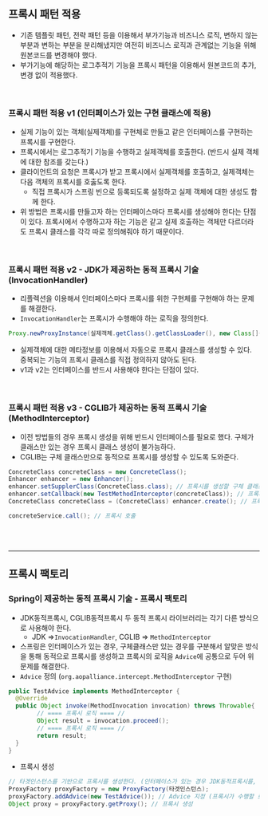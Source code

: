 ## 프록시 패턴 적용
- 기존 템플릿 패턴, 전략 패턴 등을 이용해서 부가기능과 비즈니스 로직, 변하지 않는 부분과 변하는 부분을 분리해냈지만 여전히 비즈니스 로직과 관계없는 기능을 위해 원본코드를 변경해야 했다.
- 부가기능에 해당하는 로그추적기 기능을 프록시 패턴을 이용해서 원본코드의 추가,변경 없이 적용했다.

<br>

### 프록시 패턴 적용 v1 (인터페이스가 있는 구현 클래스에 적용)
- 실제 기능이 있는 객체(실제객체)를 구현체로 만들고 같은 인터페이스를 구현하는 프록시를 구현한다.
- 프록시에서는 로그추적기 기능을 수행하고 실제객체를 호출한다. (반드시 실제 객체에 대한 참조를 갖는다.)
- 클라이언트의 요청은 프록시가 받고 프록시에서 실제객체를 호출하고, 실제객체는 다음 객체의 프록시를 호춣도록 한다.
  - 직접 프록시가 스프링 빈으로 등록되도록 설정하고 실제 객체에 대한 생성도 함께 한다.
- 위 방법은 프록시를 만들고자 하는 인터페이스마다 프록시를 생성해야 한다는 단점이 있다. 프록시에서 수행하고자 하는 기능은 같고 실제 호출하는 객체만 다르더라도 프록시 클래스를 각각 따로 정의해줘야 하기 때문이다.

<br>

### 프록시 패턴 적용 v2 - JDK가 제공하는 동적 프록시 기술 (InvocationHandler)
- 리플렉션을 이용해서 인터페이스마다 프록시를 위한 구현체를 구현해야 하는 문제를 해결한다.
- `InvocationHandler`는 프록시가 수행해야 하는 로직을 정의한다.
```java
Proxy.newProxyInstance(실제객체.getClass().getClassLoader(), new Class[]{인터페이스.class}, invocationHandler);
```
- 실제객체에 대한 메타정보를 이용해서 자동으로 프록시 클래스를 생성할 수 있다. 중복되는 기능의 프록시 클래스를 직접 정의하지 않아도 된다.
- v1과 v2는 인터페이스를 반드시 사용해야 한다는 단점이 있다.


<br>

### 프록시 패턴 적용 v3 - CGLIB가 제공하는 동적 프록시 기술 (MethodInterceptor)
- 이전 방법들의 경우 프록시 생성을 위해 반드시 인터페이스를 필요로 했다. 구체가 클래스만 있는 경우 프록시 클래스 생성이 불가능하다.
- CGLIB는 구체 클래스만으로 동적으로 프록시를 생성할 수 있도록 도와준다.
```java
ConcreteClass concreteClass = new ConcreteClass();
Enhancer enhancer = new Enhancer();
enhancer.setSupplerClass(ConcreteClass.class); // 프록시를 생성할 구체 클래스를 부모클래스로 지정 (상속을 통해 프록시를 생성)
enhancer.setCallback(new TestMethodInterceptor(concreteClass)); // 프록시가 수행할 로직 (MethodInterceptor 를 구현하는 클래스)
ConcreteClass concreteClass = (ConcreteClass) enhancer.create(); // 프록시 생성

concreteService.call(); // 프록시 호출
```


<br>
<br>

***

## 프록시 팩토리

### Spring이 제공하는 동적 프록시 기술 - 프록시 팩토리
- JDK동적프록시, CGLIB동적프록시 두 동적 프록시 라이브러리는 각기 다른 방식으로 사용해야 한다.
  - JDK =>`InvocationHandler`, CGLIB => `MethodInterceptor`
- 스프링은 인터페이스가 있는 경우, 구체클래스만 있는 경우를 구분해서 알맞은 방식을 통해 동적으로 프록시를 생성하고 프록시의 로직을 `Advice`에 공통으로 두어 위 문제를 해결한다.
- `Advice` 정의 (`org.aopalliance.intercept.MethodInterceptor` 구현)
```java
public TestAdvice implements MethodInterceptor {
  @Override
  public Object invoke(MethodInvocation invocation) throws Throwable{
        // ==== 프록시 로직 ==== //
        Object result = invocation.proceed();
        // ==== 프록시 로직 ==== //
        return result;
  }
}
```
- 프록시 생성
```java
// 타겟인스턴스를 기반으로 프록시를 생성한다. (인터페이스가 있는 경우 JDK동적프록시를, 구체클래스만 있는 경우 CGLIB를 사용) 
ProxyFactory proxyFactory = new ProxyFactory(타겟인스턴스);
proxyFactory.addAdvice(new TestAdvice()); // Advice 지정 (프록시가 수행할 로직)
Object proxy = proxyFactory.getProxy(); // 프록시 생성
```